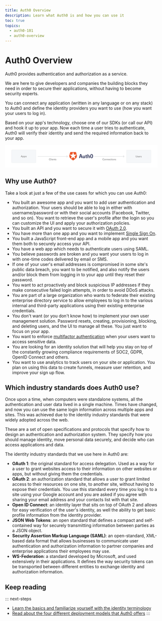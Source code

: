 ```yaml
---
title: Auth0 Overview
description: Learn what Auth0 is and how you can use it
toc: true
topics:
  - auth0-101
  - auth0-overview
---
```

# Auth0 Overview

Auth0 provides authentication and authorization as a service.

We are here to give developers and companies the building blocks they need in order to secure their applications, without having to become security experts.

You can connect any application (written in any language or on any stack) to Auth0 and define the identity providers you want to use (how you want your users to log in). 

Based on your app's technology, choose one of our SDKs (or call our API) and hook it up to your app. Now each time a user tries to authenticate, Auth0 will verify their identity and send the required information back to your app.

![Auth0 Overview](/media/articles/getting-started/overview.png)

## Why use Auth0?

Take a look at just a few of the use cases for which you can use Auth0:

- You built an awesome app and you want to add user authentication and authorization. Your users should be able to log in either with username/password or with their social accounts (Facebook, Twitter, and so on). You want to retrieve the user's profile after the login so you can customize the UI and apply your authorization policies.
- You built an API and you want to secure it with [OAuth 2.0](/protocols/oauth2).
- You have more than one app and you want to implement [Single Sign On](/sso).
- You built a JavaScript front-end app and a mobile app and you want them both to securely access your API.
- You have a web app which needs to authenticate users using SAML.
- You believe passwords are broken and you want your users to log in with one-time codes delivered by email or SMS.
- If one of your user's email addresses is compromised in some site's public data breach, you want to be notified, and also notify the users and/or block them from logging in to your app until they reset their password.
- You want to act proactively and block suspicious IP addresses if they make consecutive failed login attempts, in order to avoid DDoS attacks.
- You are part of a large organization who wants to federate their existing enterprise directory service to allow employees to log in to the various internal and third-party applications using their existing enterprise credentials.
- You don't want (or you don't know how) to implement your own user management solution. Password resets, creating, provisioning, blocking, and deleting users, and the UI to manage all these. You just want to focus on your app.
- You want to enforce [multifactor authentication](/multifactor-authentication) when your users want to access sensitive data.
- You are looking for an identity solution that will help you stay on top of the constantly growing compliance requirements of SOC2, GDPR, OpenID Connect and others.
- You want to use analytics to track users on your site or application. You plan on using this data to create funnels, measure user retention, and improve your sign up flow.

## Which industry standards does Auth0 use?

Once upon a time, when computers were standalone systems, all the authentication and user data lived in a single machine. Times have changed, and now you can use the same login information across multiple apps and sites. This was achieved due to the identity industry standards that were widely adopted across the web.

These are a set of open specifications and protocols that specify how to design an authentication and authorization system. They specify how you should manage identity, move personal data securely, and decide who can access applications and data.

The identity industry standards that we use here in Auth0 are:

- **OAuth 1**: the original standard for access delegation. Used as a way for a user to grant websites access to their information on other websites or apps, but without giving them the credentials.
- **OAuth 2**: an authorization standard that allows a user to grant limited access to their resources on one site, to another site, without having to expose their credentials. You use this standard every time you log in to a site using your Google account and you are asked if you agree with sharing your email address and your contacts list with that site.
- **Open ID Connect**: an identity layer that sits on top of OAuth 2 and allows for easy verification of the user's identity, as well the ability to get basic profile information from the identity provider.
- **JSON Web Tokens**: an open standard that defines a compact and self-contained way for securely transmitting information between parties as a JSON object.
- **Security Assertion Markup Language (SAML)**: an open-standard, XML-based data format that allows businesses to communicate user authentication and authorization information to partner companies and enterprise applications their employees may use.
- **WS-Federation**: a standard developed by Microsoft, and used extensively in their applications. It defines the way security tokens can be transported between different entities to exchange identity and authorization information.

## Keep reading

::: next-steps
- [Learn the basics and familiarize yourself with the identity terminology](/getting-started/the-basics)
- [Read about the four different deployment models that Auth0 offers](/getting-started/deployment-models)
:::
